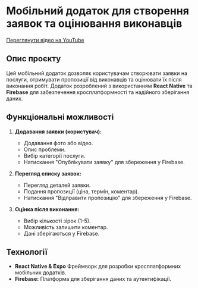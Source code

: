 # Мобільний додаток для створення заявок та оцінювання виконавців

[Переглянути відео на YouTube](https://youtube.com/shorts/kK2A6ZS8J6Q)

## Опис проєкту

Цей мобільний додаток дозволяє користувачам створювати заявки на послуги, отримувати пропозиції від виконавців та оцінювати їх після виконання робіт. Додаток розроблений з використанням **React Native** та **Firebase** для забезпечення кросплатформності та надійного зберігання даних.

## Функціональні можливості

1. **Додавання заявки (користувач):**

   - Додавання фото або відео.
   - Опис проблеми.
   - Вибір категорії послуги.
   - Натискання "Опублікувати заявку" для збереження у Firebase.

2. **Перегляд списку заявок:**

   - Перегляд деталей заявки.
   - Подання пропозиції (ціна, термін, коментар).
   - Натискання "Відправити пропозицію" для збереження у Firebase.

3. **Оцінка після виконання:**
   - Вибір кількості зірок (1-5).
   - Можливість залишити коментар.
   - Дані зберігаються у Firebase.

## Технології

- **React Native & Expo** Фреймворк для розробки кросплатформних мобільних додатків.
- **Firebase:** Платформа для зберігання даних та аутентифікації.
